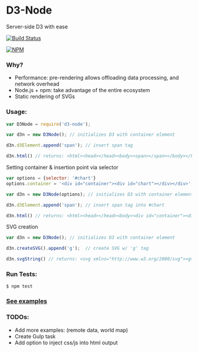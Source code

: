 # D3-Node
Server-side D3 with ease

[![Build Status](https://travis-ci.org/bradoyler/d3-node.svg?branch=master)](https://travis-ci.org/bradoyler/d3-node)

[![NPM](https://nodei.co/npm/d3-node.png?downloads=true&downloadRank=true)](https://nodei.co/npm/d3-node/)

### Why?

- Performance: pre-rendering allows offloading data processing, and network overhead
- Node.js + npm: take advantage of the entire ecosystem
- Static rendering of SVGs

### Usage:

```javascript
var D3Node = require('d3-node');

var d3n = new D3Node(); // initializes D3 with container element

d3n.d3Element.append('span'); // insert span tag

d3n.html() // returns: <html><head></head><body><span></span></body></html>
```

Setting container & insertion point via selector

```javascript
var options = {selector: '#chart'}
options.container = '<div id="container"><div id="chart"></div></div>';

var d3n = new D3Node(options); // initializes D3 with container element

d3n.d3Element.append('span'); // insert span tag into #chart

d3n.html() // returns: <html><head></head><body><div id="container"><div id="chart"><span></span></div></div></body></html>

```

SVG creation

```javascript
var d3n = new D3Node(); // initializes D3 with container element

d3n.createSVG().append('g');  // create SVG w/ 'g' tag

d3n.svgString() // returns: <svg xmlns="http://www.w3.org/2000/svg"><g></g></svg>
```

### Run Tests:

```
$ npm test
```

### [See examples](examples)


### TODOs:

- Add more examples: (remote data, world map)
- Create Gulp task
- Add option to inject css/js into html output
